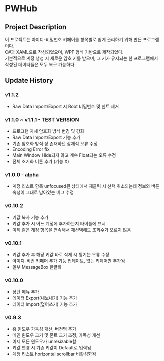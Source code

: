 # PWHub
## Project Description
이 프로젝트는 아이디-비밀번호 키페어를 항목별로 쉽게 관리하기 위해 만든 프로그램이다.\
C#과 XAML으로 작성되었으며, WPF 형식 기반으로 제작되었다.\
기본적으로 계정 생성 시 새로운 암호 키를 받으며, 그 키가 유지되는 한 프로그램에서 작성된 데이터들은 모두 복구 가능하다.

## Update History
### v1.1.2
- Raw Data Import/Export 시 Root 비밀번호 및 힌트 제거

### v1.1.0 ~ v1.1.1 - TEST VERSION
- 프로그램 자체 암호화 방식 변경 및 강화
- Raw Data Import/Export 기능 추가
- 기존 암호화 방식 상 존재하던 잠재적 오류 수정
- Encoding Error fix
- Main Window Hide되지 않고 계속 Float되는 오류 수정
- 전체 초기화 버튼 추가 (기능 X)

### v1.0.0 - alpha
- 계정 리스트 항목 unfocused된 상태에서 재클릭 시 선택 취소되는데 정보와 버튼 속성이 그대로 남아있는 버그 수정

### v0.10.2
- 키값 복사 기능 추가
- 키값 추가 시 어느 계정에 추가하는지 타이틀에 표시
- 이제 같은 계정 항목을 연속해서 재선택해도 조회수가 오르지 않음

### v0.10.1
- 키값 추가 후 해당 키값 바로 삭제 시 튕기는 오류 수정
- 아이디-비번 키페어 추가 기능 업데이트, 없는 키페어만 추가됨
- 일부 MessageBox 한글화

### v0.10.0
- 상단 메뉴 추가
- 데이터 Export(내보내기) 기능 추가
- 데이터 Import(덮어쓰기) 기능 추가

### v0.9.3
- 홈 윈도우 가독성 개선, 버전명 추가
- 메인 윈도우 크기 및 폰트 크기 조정, 가독성 개선
- 이제 모든 윈도우가 unresizable함
- 키값 변경 시 기존 키값이 Default로 입력됨
- 계정 리스트 horizontal scrollbar 비활성화됨
